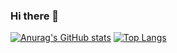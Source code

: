 ### Hi there 👋

<!--
**TunahanOrhan/TunahanOrhan** is a ✨ _special_ ✨ repository because its `README.md` (this file) appears on your GitHub profile.
Here are some ideas to get you started:

- 🔭 I’m currently working on ...
- 🌱 I’m currently learning ...
- 👯 I’m looking to collaborate on ...
- 🤔 I’m looking for help with ...
- 💬 Ask me about ...
- 📫 How to reach me: ...
- 😄 Pronouns: ...
- ⚡ Fun fact: ...
-->
[![Anurag's GitHub stats](https://github-readme-stats.vercel.app/api?username=TunahanOrhan)](https://github.com/anuraghazra/github-readme-stats)
[![Top Langs](https://github-readme-stats.vercel.app/api/top-langs/?username=TunahanOrhan&layout=donut)](https://github.com/anuraghazra/github-readme-stats)
